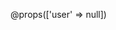 
@props(['user' => null])
<div x-data="{ show: false, url: '', method: 'POST' }" 
     x-show="show" 
     @edit-user.window="show = true; url = $event.detail; method = 'POST'"
     class="fixed z-50 inset-0 overflow-y-auto" 
     aria-labelledby="modal-title" 
     role="dialog" 
     aria-modal="true"
     style="display: none;">
    <div class="flex items-end justify-center min-h-screen pt-4 px-4 pb-20 text-center sm:block sm:p-0">
        <div x-show="show" 
             x-transition:enter="ease-out duration-300"
             x-transition:enter-start="opacity-0"
             x-transition:enter-end="opacity-100"
             x-transition:leave="ease-in duration-200"
             x-transition:leave-start="opacity-100"
             x-transition:leave-end="opacity-0"
             class="fixed inset-0 bg-gray-500 bg-opacity-75 transition-opacity" 
             aria-hidden="true"></div>

        <span class="hidden sm:inline-block sm:align-middle sm:h-screen" aria-hidden="true">&#8203;</span>

        <div x-show="show" 
             x-transition:enter="ease-out duration-300"
             x-transition:enter-start="opacity-0 translate-y-4 sm:translate-y-0 sm:scale-95"
             x-transition:enter-end="opacity-100 translate-y-0 sm:scale-100"
             x-transition:leave="ease-in duration-200"
             x-transition:leave-start="opacity-100 translate-y-0 sm:scale-100"
             x-transition:leave-end="opacity-0 translate-y-4 sm:translate-y-0 sm:scale-95"
             class="inline-block align-bottom bg-white dark:bg-gray-800 rounded-lg px-4 pt-5 pb-4 text-left overflow-hidden shadow-xl transform transition-all sm:my-8 sm:align-middle sm:max-w-lg sm:w-full sm:p-6">
                <form x-bind:action="url" x-bind:method="method">
                   @csrf
                   @method('PUT')
                    <div class="grid grid-cols-1 md:grid-cols-2 gap-4">

                        <div>
                            <x-input-label for="first_name" :value="__('Nom')" />
                            <x-text-input id="first_name" class="block mt-1 w-full" type="text" name="first_name" :value="old('first_name', $user->first_name)" required autofocus />
                            <x-input-error :messages="$errors->get('first_name')" class="mt-2" />
                        </div>

                        <div>
                            <x-input-label for="last_name" :value="__('Prénom')" />
                            <x-text-input id="last_name" class="block mt-1 w-full" type="text" name="last_name" :value="old('last_name', $user->last_name)" required autofocus />
                            <x-input-error :messages="$errors->get('last_name')" class="mt-2" />
                        </div>

                        <div>
                            <x-input-label for="email" :value="__('Email')" />
                            <x-text-input id="email" class="block mt-1 w-full" type="email" name="email" :value="old('email', $user->email)" required />
                            <x-input-error :messages="$errors->get('email')" class="mt-2" />
                        </div>

                        <div>
                            <x-input-label for="phone" :value="__('Numéro de téléphone')" />
                            <x-text-input id="phone" class="block mt-1 w-full" type="text" name="phone" :value="old('phone', $user->phone)" required />
                            <x-input-error :messages="$errors->get('phone')" class="mt-2" />
                        </div>

                        <div>
                            <x-input-label for="password" :value="__('Nouveau mot de passe (laisser vide pour ne pas changer)')" />
                            <x-text-input id="password" class="block mt-1 w-full" type="password" name="password" />
                            <x-input-error :messages="$errors->get('password')" class="mt-2" />
                        </div>

                        <div>
                            <x-input-label for="password_confirmation" :value="__('Confirmer le nouveau mot de passe')" />
                            <x-text-input id="password_confirmation" class="block mt-1 w-full" type="password" name="password_confirmation" />
                            <x-input-error :messages="$errors->get('password_confirmation')" class="mt-2" />
                        </div>
                        </div>
                            <div class="grid grid-cols-1 md:grid-cols-2 gap-4">

                        <div>
                            <x-input-label for="role" :value="__('Rôle')" />
                            <select id="role" name="role" class="block mt-1 w-full rounded-md border-gray-300 dark:border-gray-700 dark:bg-gray-700 shadow-sm focus:border-indigo-500 focus:ring-indigo-500" required>
                                <option value="">Sélectionner un rôle</option>
                                <option value="{{ App\Models\User::ROLE_EMPLOYEE }}" {{ $user->role === App\Models\User::ROLE_EMPLOYEE ? 'selected' : '' }}>Employé</option>
                                <option value="{{ App\Models\User::ROLE_MANAGER }}" {{ $user->role === App\Models\User::ROLE_MANAGER ? 'selected' : '' }}>Manager</option>
                                <option value="{{ App\Models\User::ROLE_DEPARTMENT_HEAD }}" {{ $user->role === App\Models\User::ROLE_DEPARTMENT_HEAD ? 'selected' : '' }}>Chef de Département</option>
                                <option value="{{ App\Models\User::ROLE_HR }}" {{ $user->role === App\Models\User::ROLE_HR ? 'selected' : '' }}>Ressources Humaines</option>
                                <option value="{{ App\Models\User::ROLE_ADMIN }}" {{ $user->role === App\Models\User::ROLE_ADMIN ? 'selected' : '' }}>Administrateur</option>
                            </select>
                            
                            <x-input-error :messages="$errors->get('role')" class="mt-2" />
                        </div>

                        <div>
                            <x-input-label for="department_id" :value="__('Département')" />
                            <select id="department_id" name="department_id" class="block mt-1 w-full rounded-md border-gray-300 dark:border-gray-700 dark:bg-gray-700 shadow-sm focus:border-indigo-500 focus:ring-indigo-500" required>
                                <option value="">Sélectionner un département</option>
                                @foreach($departments as $department)
                                    <option value="{{ $department->id }}" {{ $user->department_id == $department->id ? 'selected' : '' }}>
                                        {{ $department->name }}
                                    </option>
                                @endforeach
                            </select>
                            <x-input-error :messages="$errors->get('department_id')" class="mt-2" />
                        </div>
                        </div>

                        <div class="grid grid-cols-1 md:grid-cols-2 gap-4">

                            <div>
                                <x-input-label for="team_id" :value="__('Équipe')" />
                                <select id="team_id" name="team_id" class="block mt-1 w-full rounded-md border-gray-300 dark:border-gray-700 dark:bg-gray-700 shadow-sm focus:border-indigo-500 focus:ring-indigo-500">
                                    <option value="">Sélectionner une équipe</option>
                                    @foreach($teams as $team)
                                        <option value="{{ $team->id }}" {{ $user->teams->contains($team->id) ? 'selected' : '' }}>
                                            {{ $team->name }}
                                        </option>
                                    @endforeach
                                </select>
                                <x-input-error :messages="$errors->get('team_id')" class="mt-2" />
                            </div>

                            <div>
                                <x-input-label for="annual_leave_days" :value="__('Jours de congés annuels')" />
                                <x-text-input id="annual_leave_days" class="block mt-1 w-full" type="number" name="annual_leave_days" :value="old('annual_leave_days', $user->annual_leave_days)" required />
                                <x-input-error :messages="$errors->get('annual_leave_days')" class="mt-2" />
                            </div>
                        </div>

                        <div class="grid grid-cols-1 md:grid-cols-2 gap-4">

                            <div>
                                <x-input-label for="sick_leave_days" :value="__('Jours de congés maladie')" />
                                <x-text-input id="sick_leave_days" class="block mt-1 w-full" type="number" name="sick_leave_days" :value="old('sick_leave_days', $user->sick_leave_days)" required />
                                <x-input-error :messages="$errors->get('sick_leave_days')" class="mt-2" />
                            </div>
                        </div>

                        <div class="flex items-center justify-end mt-4">
                            <a href="{{ route('admin.users.index') }}" class="inline-flex items-center px-4 py-2 bg-gray-600 dark:bg-gray-700 border border-transparent rounded-md font-semibold text-xs text-white uppercase tracking-widest hover:bg-gray-700 focus:bg-gray-700 active:bg-gray-900 focus:outline-none focus:ring-2 focus:ring-gray-500 focus:ring-offset-2 transition ease-in-out duration-150 mr-4">
                                {{ __('Annuler') }}
                            </a>
                            <x-primary-button class="bg-green-500 hover:bg-green-700 focus:bg-green-700 focus:ring-green-500">
                                {{ __('Mettre à jour') }}
                            </x-primary-button>
                        </div>
        


                    
                </form>
        </div>
    </div>
</div>
    
    
    
    
    
              

<script>
    console.log('Script chargé');
    
    function loadTeams(departmentId, selectedTeamId = null) {
        console.log('Chargement des équipes pour le département:', departmentId);
        
        if (!departmentId) {
            console.log('Aucun département sélectionné');
            document.getElementById('team_id').innerHTML = '<option value="">Sélectionner une équipe</option>';
            return;
        }

        const token = document.querySelector('meta[name="csrf-token"]').getAttribute('content');
        console.log('Token CSRF récupéré');

        const url = `/admin/departments/${departmentId}/teams`;
        console.log('URL de la requête:', url);

        fetch(url, {
            method: 'GET',
            headers: {
                'Accept': 'application/json',
                'Content-Type': 'application/json',
                'X-CSRF-TOKEN': token
            },
            credentials: 'same-origin'
        })
        .then(response => {
            console.log('Réponse reçue:', response.status);
            if (!response.ok) {
                throw new Error(`Erreur HTTP: ${response.status}`);
            }
            return response.json();
        })
        .then(teams => {
            console.log('Équipes reçues:', teams);
            const select = document.getElementById('team_id');
            select.innerHTML = '<option value="">Sélectionner une équipe</option>';
            
            if (Array.isArray(teams)) {
                teams.forEach(team => {
                    const option = document.createElement('option');
                    option.value = team.id;
                    option.textContent = `${team.name} (Responsable: ${team.manager.name})`;
                    if (selectedTeamId && team.id == selectedTeamId) {
                        option.selected = true;
                    }
                    select.appendChild(option);
                });
                console.log('Liste des équipes mise à jour');
            } else {
                console.error('Format de données invalide:', teams);
            }
        })
        .catch(error => {
            console.error('Erreur lors du chargement des équipes:', error);
            alert('Erreur lors du chargement des équipes. Consultez la console pour plus de détails.');
        });
    }

    // Attacher l'événement une fois que le DOM est chargé
    document.addEventListener('DOMContentLoaded', function() {
        console.log('Page chargée, initialisation des événements');
        
        // Attacher l'événement change au select département
        // const departmentSelect = document.getElementById('department_id');
        // departmentSelect.addEventListener('change', function() {
        //     loadTeams(this.value);
        // });

        // // Charger les équipes si un département est déjà sélectionné
        // if (departmentSelect.value) {
        //     console.log('Département pré-sélectionné:', departmentSelect.value);
        //     // Passer l'ID de l'équipe actuelle pour la sélectionner
        //     loadTeams(departmentSelect.value, {{ $user->team_id ?? 'null' }});
        // }
    });
</script>
